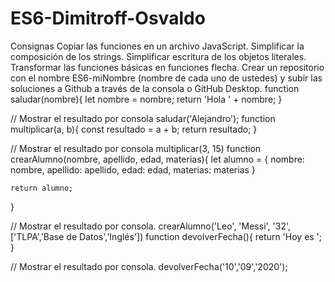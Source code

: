 # ES6-Dimitroff-Osvaldo
Consignas
Copiar las funciones en un archivo JavaScript.
Simplificar la composición de los strings.
Simplificar escritura de los objetos literales.
Transformar las funciones básicas en funciones flecha.
Crear un repositorio con el nombre ES6-miNombre (nombre de cada uno de ustedes) y subir las soluciones a Github a través de la consola o GitHub Desktop.
function saludar(nombre){
    let nombre = nombre;
    return 'Hola ' + nombre;
}

// Mostrar el resultado por consola
saludar('Alejandro');
function multiplicar(a, b){
    const resultado = a + b;
    return resultado;
}

// Mostrar el resultado por consola
multiplicar(3, 15)
function crearAlumno(nombre, apellido, edad, materias){
    let alumno = {
        nombre: nombre,
        apellido: apellido,
        edad: edad,
        materias: materias
    }

    return alumno;
}

// Mostrar el resultado por consola.
crearAlumno('Leo', 'Messi', '32', ['TLPA','Base de Datos','Inglés'])
function devolverFecha(){
    return 'Hoy es ';
}

// Mostrar el resultado por consola.
devolverFecha('10','09','2020');